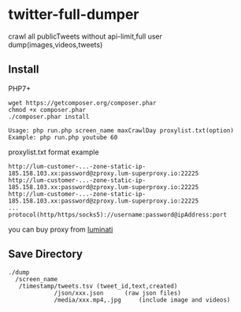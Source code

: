 # twitter-full-dumper
crawl all publicTweets without api-limit,full user dump(images,videos,tweets) 


## Install
PHP7+
```text
wget https://getcomposer.org/composer.phar
chmod +x composer.phar
./composer.phar install
```

```text
Usage: php run.php screen_name maxCrawlDay proxylist.txt(option)
Example: php run.php youtube 60
```

proxylist.txt format example
```text
http://lum-customer-...-zone-static-ip-185.158.103.xx:password@zproxy.lum-superproxy.io:22225
http://lum-customer-...-zone-static-ip-185.158.103.xx:password@zproxy.lum-superproxy.io:22225
http://lum-customer-...-zone-static-ip-185.158.103.xx:password@zproxy.lum-superproxy.io:22225
...
protocol(http/https/socks5)://username:password@ipAddress:port
```
you can buy proxy from [luminati](https://luminati.io/?affiliate=ref_5b8920ee6a9af5c0e0b39d36)

## Save Directory 
```text
./dump
  /screen_name
   /timestamp/tweets.tsv (tweet_id,text,created)
             /json/xxx.json      (raw json files)
             /media/xxx.mp4,.jpg     (include image and videos)
 
```